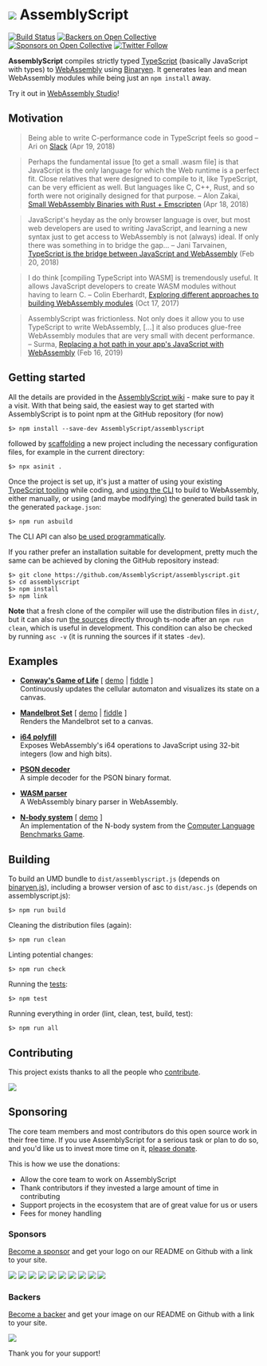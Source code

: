 ![](https://avatars1.githubusercontent.com/u/28916798?s=64) AssemblyScript
=================

[![Build Status](https://travis-ci.org/AssemblyScript/assemblyscript.svg?branch=master)](https://travis-ci.org/AssemblyScript/assemblyscript)
[![Backers on Open Collective](https://opencollective.com/assemblyscript/tiers/backer/badge.svg)](#backers)
[![Sponsors on Open Collective](https://opencollective.com/assemblyscript/tiers/sponsor/badge.svg)](#sponsors)
[![Twitter Follow](https://img.shields.io/twitter/follow/AssemblyScript.svg?label=Follow&style=social)](https://twitter.com/AssemblyScript)

**AssemblyScript** compiles strictly typed [TypeScript](http://www.typescriptlang.org) (basically JavaScript with types) to [WebAssembly](http://webassembly.org) using [Binaryen](https://github.com/WebAssembly/binaryen). It generates lean and mean WebAssembly modules while being just an `npm install` away.

Try it out in [WebAssembly Studio](https://webassembly.studio)!

Motivation
----------

> Being able to write C-performance code in TypeScript feels so good – Ari on [Slack](https://assemblyscript.slack.com) (Apr 19, 2018)

> Perhaps the fundamental issue [to get a small .wasm file] is that JavaScript is the only language for which the Web runtime is a perfect fit. Close relatives that were designed to compile to it, like TypeScript, can be very efficient as well. But languages like C, C++, Rust, and so forth were not originally designed for that purpose. – Alon Zakai, [Small WebAssembly Binaries with Rust + Emscripten](https://kripken.github.io/blog/binaryen/2018/04/18/rust-emscripten.html) (Apr 18, 2018)

> JavaScript's heyday as the only browser language is over, but most web developers are used to writing JavaScript, and learning a new syntax just to get access to WebAssembly is not (always) ideal. If only there was something in to bridge the gap… – Jani Tarvainen, [TypeScript is the bridge between JavaScript and WebAssembly](https://malloc.fi/typescript-bridge-javascript-webassembly) (Feb 20, 2018)

> I do think [compiling TypeScript into WASM] is tremendously useful. It allows JavaScript developers to create WASM modules without having to learn C. – Colin Eberhardt, [Exploring different approaches to building WebAssembly modules](http://blog.scottlogic.com/2017/10/17/wasm-mandelbrot.html) (Oct 17, 2017)

> AssemblyScript was frictionless. Not only does it allow you to use TypeScript to write WebAssembly, [...] it also produces glue-free WebAssembly modules that are very small with decent performance. – Surma, [Replacing a hot path in your app's JavaScript with WebAssembly](https://developers.google.com/web/updates/2019/02/hotpath-with-wasm) (Feb 16, 2019)

Getting started
---------------

All the details are provided in the [AssemblyScript wiki](https://github.com/AssemblyScript/assemblyscript/wiki) - make sure to pay it a visit. With that being said, the easiest way to get started with AssemblyScript is to point npm at the GitHub repository (for now)

```
$> npm install --save-dev AssemblyScript/assemblyscript
```

followed by [scaffolding](https://github.com/AssemblyScript/assemblyscript/wiki/Using-the-CLI#scaffolding-with-asinit) a new project including the necessary configuration files, for example in the current directory:

```
$> npx asinit .
```

Once the project is set up, it's just a matter of using your existing [TypeScript tooling](https://code.visualstudio.com) while coding, and [using the CLI](https://github.com/AssemblyScript/assemblyscript/wiki/Using-the-CLI) to build to WebAssembly, either manually, or using (and maybe modifying) the generated build task in the generated `package.json`:

```
$> npm run asbuild
```

The CLI API can also [be used programmatically](./cli).

If you rather prefer an installation suitable for development, pretty much the same can be achieved by cloning the GitHub repository instead:

```
$> git clone https://github.com/AssemblyScript/assemblyscript.git
$> cd assemblyscript
$> npm install
$> npm link
```

**Note** that a fresh clone of the compiler will use the distribution files in `dist/`, but it can also run [the sources](./src) directly through ts-node after an `npm run clean`, which is useful in development. This condition can also be checked by running `asc -v` (it is running the sources if it states `-dev`).

Examples
--------

* **[Conway's Game of Life](./examples/game-of-life)** [ [demo](https://assemblyscript.github.io/assemblyscript/examples/game-of-life) | [fiddle](https://webassembly.studio/?f=gvuw4enb3qk) ]<br />
  Continuously updates the cellular automaton and visualizes its state on a canvas.

* **[Mandelbrot Set](./examples/mandelbrot)** [ [demo](https://assemblyscript.github.io/assemblyscript/examples/mandelbrot) | [fiddle](https://webassembly.studio/?f=m6hbiw9wyq) ]<br />
  Renders the Mandelbrot set to a canvas.

* **[i64 polyfill](./examples/i64-polyfill)**<br />
  Exposes WebAssembly's i64 operations to JavaScript using 32-bit integers (low and high bits).

* **[PSON decoder](./examples/pson)**<br />
  A simple decoder for the PSON binary format.

* **[WASM parser](./lib/parse)**<br />
  A WebAssembly binary parser in WebAssembly.

* **[N-body system](./examples/n-body)** [ [demo](https://assemblyscript.github.io/assemblyscript/examples/n-body) ]<br />
  An implementation of the N-body system from the [Computer Language Benchmarks Game](https://benchmarksgame-team.pages.debian.net/benchmarksgame/).

Building
--------

To build an UMD bundle to `dist/assemblyscript.js` (depends on [binaryen.js](https://github.com/AssemblyScript/binaryen.js)), including a browser version of asc to `dist/asc.js` (depends on assemblyscript.js):

```
$> npm run build
```

Cleaning the distribution files (again):

```
$> npm run clean
```

Linting potential changes:

```
$> npm run check
```

Running the [tests](./tests):

```
$> npm test
```

Running everything in order (lint, clean, test, build, test):

```
$> npm run all
```

Contributing
------------

This project exists thanks to all the people who [contribute](CONTRIBUTING.md).

<a href="https://github.com/AssemblyScript/assemblyscript/graphs/contributors"><img src="https://opencollective.com/assemblyscript/contributors.svg?width=890&button=false" /></a>

Sponsoring
----------

The core team members and most contributors do this open source work in their free time. If you use AssemblyScript for a serious task or plan to do so, and you'd like us to invest more time on it, [please donate](https://opencollective.com/assemblyscript).

This is how we use the donations:

* Allow the core team to work on AssemblyScript
* Thank contributors if they invested a large amount of time in contributing
* Support projects in the ecosystem that are of great value for us or users
* Fees for money handling

### Sponsors

[Become a sponsor](https://opencollective.com/assemblyscript#sponsor) and get your logo on our README on Github with a link to your site.

<a href="https://opencollective.com/assemblyscript/tiers/sponsor/0/website" target="_blank"><img src="https://opencollective.com/assemblyscript/tiers/sponsor/0/avatar.svg"></a>
<a href="https://opencollective.com/assemblyscript/tiers/sponsor/1/website" target="_blank"><img src="https://opencollective.com/assemblyscript/tiers/sponsor/1/avatar.svg"></a>
<a href="https://opencollective.com/assemblyscript/tiers/sponsor/2/website" target="_blank"><img src="https://opencollective.com/assemblyscript/tiers/sponsor/2/avatar.svg"></a>
<a href="https://opencollective.com/assemblyscript/tiers/sponsor/3/website" target="_blank"><img src="https://opencollective.com/assemblyscript/tiers/sponsor/3/avatar.svg"></a>
<a href="https://opencollective.com/assemblyscript/tiers/sponsor/4/website" target="_blank"><img src="https://opencollective.com/assemblyscript/tiers/sponsor/4/avatar.svg"></a>
<a href="https://opencollective.com/assemblyscript/tiers/sponsor/5/website" target="_blank"><img src="https://opencollective.com/assemblyscript/tiers/sponsor/5/avatar.svg"></a>
<a href="https://opencollective.com/assemblyscript/tiers/sponsor/6/website" target="_blank"><img src="https://opencollective.com/assemblyscript/tiers/sponsor/6/avatar.svg"></a>
<a href="https://opencollective.com/assemblyscript/tiers/sponsor/7/website" target="_blank"><img src="https://opencollective.com/assemblyscript/tiers/sponsor/7/avatar.svg"></a>
<a href="https://opencollective.com/assemblyscript/tiers/sponsor/8/website" target="_blank"><img src="https://opencollective.com/assemblyscript/tiers/sponsor/8/avatar.svg"></a>
<a href="https://opencollective.com/assemblyscript/tiers/sponsor/9/website" target="_blank"><img src="https://opencollective.com/assemblyscript/tiers/sponsor/9/avatar.svg"></a>

### Backers

[Become a backer](https://opencollective.com/assemblyscript#backer) and get your image on our README on Github with a link to your site.

<a href="https://opencollective.com/assemblyscript#backers" target="_blank"><img src="https://opencollective.com/assemblyscript/tiers/backer.svg?width=890"></a>

Thank you for your support!
